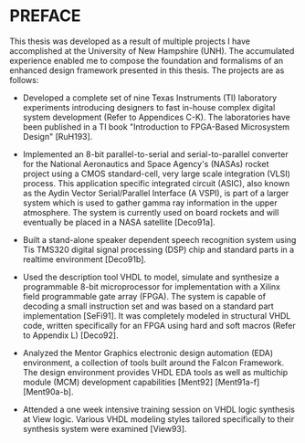 # PREFACE

This thesis was developed as a result of multiple projects I have accomplished
at the University of New Hampshire (UNH). The accumulated experience enabled
me to compose the foundation and formalisms of an enhanced design framework
presented in this thesis. The projects are as follows:

* Developed a complete set of nine Texas Instruments (Tl) laboratory experiments
introducing designers to fast in-house complex digital system development
(Refer to Appendices C-K). The laboratories have been published in a TI book
"Introduction to FPGA-Based Microsystem Design" [RuH193].

* Implemented an 8-bit parallel-to-serial and serial-to-parallel converter for
the National Aeronautics and Space Agency's (NASAs) rocket project using a
CMOS standard-cell, very large scale integration (VLSI) process.
This application specific integrated circuit (ASIC), also known as the
Aydin Vector Serial/Parallel Interface (A VSPI), is part of a larger system
which is used to gather gamma ray information in the upper atmosphere.
The system is currently used on board rockets and will eventually be
placed in a NASA satellite [Deco91a].

* Built a stand-alone speaker dependent speech recognition system using
Tis TMS320 digital signal processing (DSP) chip and standard parts in a
real­time environment [Deco91b].

* Used the description tool VHDL to model, simulate and synthesize a
programmable 8-bit microprocessor for implementation with a Xilinx field
programmable gate array (FPGA). The system is capable of decoding a small
instruction set and was based on a standard part implementation [SeFi91].
It was completely modeled in structural VHDL code, written specifically
for an FPGA using hard and soft macros (Refer to Appendix L) [Deco92].

* Analyzed the Mentor Graphics electronic design automation (EDA) environment,
a collection of tools built around the Falcon Framework. The design environment
provides VHDL EDA tools as well as multichip module (MCM) development capabilities
[Ment92] [Ment91a-f] [Ment90a-b].

* Attended a one week intensive training session on VHDL logic synthesis
at View logic. Various VHDL modeling styles tailored specifically to their
synthesis system were examined [View93].
